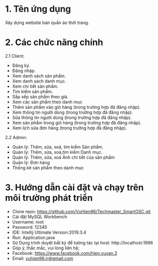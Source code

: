 
# 1. Tên ứng dụng

Xây dựng website bán quần áo thời trang.

# 2. Các chức năng chính

2.1 Client:

- Đăng ký.
- Đăng nhập.
- Xem danh sách sản phẩm.
- Xem danh sách danh mục.
- Xem chi tiết sản phẩm.
- Tìm kiếm sản phẩm.
- Sắp xếp sản phẩm theo giá.
- Xem các sản phẩm theo danh mục
- Thêm sản phẩm vào giỏ hàng (trong trường hợp đã đăng nhập).
- Xem thông tin người dùng (trong trường hợp đã đăng nhập).
- Sửa thông tin người dùng (trong trường hợp đã đăng nhập).
- Xem sản phẩm trong giỏ hàng (trong trường hợp đã đăng nhập).
- Xem lịch sửa đơn hàng (trong trường hợp đã đăng nhập).

2.2 Admin:

- Quản lý: Thêm, sửa, xoá, tìm kiếm Sản phẩm.
- Quản lý: Thêm, sửa, xoá,tìm kiếm Danh mục.
- Quản lý: Thêm, sửa, xoá Ảnh chi tiết của sản phẩm
- Quản lý: Đơn hàng
- Thống kê sản phẩm theo danh mục

# 3. Hướng dẫn cài đặt và chạy trên môi trường phát triển

- Clone repo: https://github.com/VuHien96/Techmaster_SmartOSC.git
- Cài đặt MySQL Workbench
- Username: root
- Password: 12345
- IDE: Intellij Ultimate Version:2019.3.4
- Run: Application.java
- Sử Dụng trình duyệt bất kỳ để tương tác tại host: http://localhost:1996
- Góp ý, thắc mắc, vui lòng liên hệ;
- Facebook: https://www.facebook.com/hien.vuvan.3
- Email: vuhien96.jr@gmail.com
